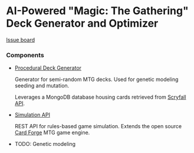 # AI-Powered "Magic: The Gathering" Deck Generator and Optimizer

[Issue board](https://github.com/users/jwgerlach00/projects/3)

### Components
- [Procedural Deck Generator](https://github.com/jwgerlach00/mtg-deck-generator)

    Generator for semi-random MTG decks. Used for genetic modeling seeding and mutation.

    Leverages a MongoDB database housing cards retrieved from [Scryfall API](https://api.scryfall.com/).

- [Simulation API](https://github.com/jwgerlach00/card-forge)

    REST API for rules-based game simulation. Extends the open source [Card Forge](https://github.com/Card-Forge/forge) MTG game engine.

- TODO: Genetic modeling
